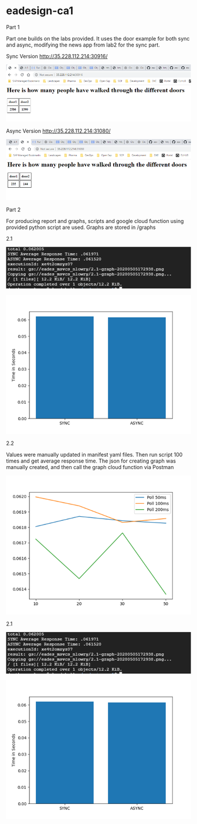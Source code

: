 # eadesign-ca1 
Part 1

Part one builds on the labs provided. It uses the door example for both sync and async, modifying the news app from lab2 for the sync part.

Sync Version
http://35.228.112.214:30916/

![alt text](https://github.com/noellowry/eadesign-ca1/raw/master/images/sync.png "Sync")

Async Version
http://35.228.112.214:31080/

![alt text](https://github.com/noellowry/eadesign-ca1/raw/master/images/async.png "Async")

Part 2

For producing report and graphs, scripts and google cloud function using provided python script are used.
Graphs are stored in /graphs

2.1

![alt text](https://github.com/noellowry/eadesign-ca1/raw/master/images/2.1-console.png "2.1 Console Output")

![alt text](https://github.com/noellowry/eadesign-ca1/raw/master/graphs/2.1-graph-20200505172938.png "2.1 Graph")



2.2

Values were manually updated in manifest yaml files. Then run script 100 times and get average response time.
The json for creating graph was manually created, and then call the graph cloud function via Postman

![alt text](https://github.com/noellowry/eadesign-ca1/raw/master/graphs/2.2-graph-from-postman.png "2.2")


2.1

![alt text](https://github.com/noellowry/eadesign-ca1/raw/master/images/2.1-console.png "2.1 Console Output")

![alt text](https://github.com/noellowry/eadesign-ca1/raw/master/graphs/2.1-graph-20200505172938.png "2.1 Graph")

